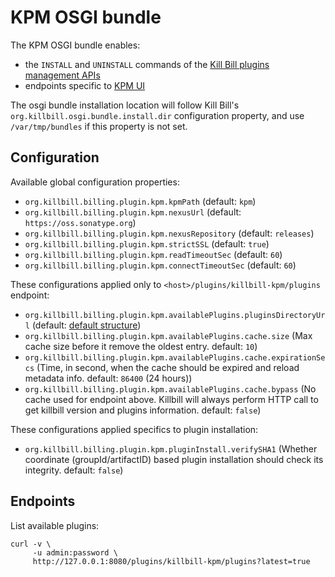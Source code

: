 # KPM OSGI bundle

The KPM OSGI bundle enables:

* the `INSTALL` and `UNINSTALL` commands of the [Kill Bill plugins management APIs](https://github.com/killbill/killbill-docs/blob/v3/userguide/tutorials/plugin_management.adoc)
* endpoints specific to [KPM UI](https://github.com/killbill/killbill-kpm-ui)

The osgi bundle installation location will follow Kill Bill's `org.killbill.osgi.bundle.install.dir` configuration property, 
and use `/var/tmp/bundles` if this property is not set.

## Configuration

Available global configuration properties:

* `org.killbill.billing.plugin.kpm.kpmPath` (default: `kpm`)
* `org.killbill.billing.plugin.kpm.nexusUrl` (default: `https://oss.sonatype.org`)
* `org.killbill.billing.plugin.kpm.nexusRepository` (default: `releases`)
* `org.killbill.billing.plugin.kpm.strictSSL` (default: `true`)
* `org.killbill.billing.plugin.kpm.readTimeoutSec` (default: `60`)
* `org.killbill.billing.plugin.kpm.connectTimeoutSec` (default: `60`)

These configurations applied only to `<host>/plugins/killbill-kpm/plugins` endpoint: 

* `org.killbill.billing.plugin.kpm.availablePlugins.pluginsDirectoryUrl` 
  (default: [default structure](https://raw.githubusercontent.com/killbill/killbill-cloud/master/kpm/lib/kpm/plugins_directory.yml))
* `org.killbill.billing.plugin.kpm.availablePlugins.cache.size` 
  (Max cache size before it remove the oldest entry. default: `10`)
* `org.killbill.billing.plugin.kpm.availablePlugins.cache.expirationSecs` 
  (Time, in second, when the cache should be expired and reload metadata info. default: `86400` (24 hours))
* `org.killbill.billing.plugin.kpm.availablePlugins.cache.bypass`
  (No cache used for endpoint above. Killbill will always perform HTTP call to get killbill version and plugins information. default: `false`)

These configurations applied specifics to plugin installation:

* `org.killbill.billing.plugin.kpm.pluginInstall.verifySHA1` 
  (Whether coordinate (groupId/artifactID) based plugin installation should check its integrity. default: `false`)

## Endpoints

List available plugins:

```
curl -v \
     -u admin:password \
     http://127.0.0.1:8080/plugins/killbill-kpm/plugins?latest=true
```
